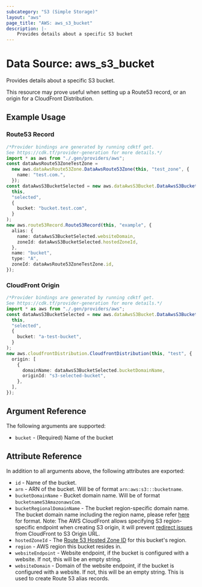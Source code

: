 ```yaml
---
subcategory: "S3 (Simple Storage)"
layout: "aws"
page_title: "AWS: aws_s3_bucket"
description: |-
    Provides details about a specific S3 bucket
---
```


# Data Source: aws\_s3\_bucket

Provides details about a specific S3 bucket.

This resource may prove useful when setting up a Route53 record, or an origin for a CloudFront
Distribution.

## Example Usage

### Route53 Record

```typescript
/*Provider bindings are generated by running cdktf get.
See https://cdk.tf/provider-generation for more details.*/
import * as aws from "./.gen/providers/aws";
const dataAwsRoute53ZoneTestZone =
  new aws.dataAwsRoute53Zone.DataAwsRoute53Zone(this, "test_zone", {
    name: "test.com.",
  });
const dataAwsS3BucketSelected = new aws.dataAwsS3Bucket.DataAwsS3Bucket(
  this,
  "selected",
  {
    bucket: "bucket.test.com",
  }
);
new aws.route53Record.Route53Record(this, "example", {
  alias: {
    name: dataAwsS3BucketSelected.websiteDomain,
    zoneId: dataAwsS3BucketSelected.hostedZoneId,
  },
  name: "bucket",
  type: "A",
  zoneId: dataAwsRoute53ZoneTestZone.id,
});

```

### CloudFront Origin

```typescript
/*Provider bindings are generated by running cdktf get.
See https://cdk.tf/provider-generation for more details.*/
import * as aws from "./.gen/providers/aws";
const dataAwsS3BucketSelected = new aws.dataAwsS3Bucket.DataAwsS3Bucket(
  this,
  "selected",
  {
    bucket: "a-test-bucket",
  }
);
new aws.cloudfrontDistribution.CloudfrontDistribution(this, "test", {
  origin: [
    {
      domainName: dataAwsS3BucketSelected.bucketDomainName,
      originId: "s3-selected-bucket",
    },
  ],
});

```

## Argument Reference

The following arguments are supported:

* `bucket` - (Required) Name of the bucket

## Attribute Reference

In addition to all arguments above, the following attributes are exported:

* `id` - Name of the bucket.
* `arn` - ARN of the bucket. Will be of format `arn:aws:s3:::bucketname`.
* `bucketDomainName` - Bucket domain name. Will be of format `bucketnameS3AmazonawsCom`.
* `bucketRegionalDomainName` - The bucket region-specific domain name. The bucket domain name including the region name, please refer [here](https://docs.aws.amazon.com/general/latest/gr/rande.html#s3_region) for format. Note: The AWS CloudFront allows specifying S3 region-specific endpoint when creating S3 origin, it will prevent [redirect issues](https://forums.aws.amazon.com/thread.jspa?threadID=216814) from CloudFront to S3 Origin URL.
* `hostedZoneId` - The [Route 53 Hosted Zone ID](https://docs.aws.amazon.com/general/latest/gr/rande.html#s3_website_region_endpoints) for this bucket's region.
* `region` - AWS region this bucket resides in.
* `websiteEndpoint` - Website endpoint, if the bucket is configured with a website. If not, this will be an empty string.
* `websiteDomain` - Domain of the website endpoint, if the bucket is configured with a website. If not, this will be an empty string. This is used to create Route 53 alias records.
